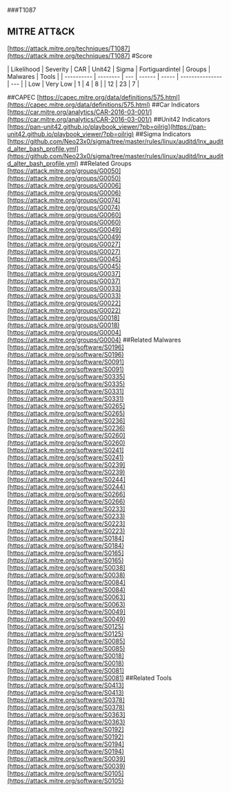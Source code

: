 ###T1087
## MITRE ATT&CK
[https://attack.mitre.org/techniques/T1087](https://attack.mitre.org/techniques/T1087)
#Score

| Likelihood | Severity | CAR | Unit42 | Sigma | Fortiguardintel | Groups | Malwares | Tools |
| ---------- | -------- | --- | ------ | ----- | --------------- | ---  |
| Low | Very Low | 1 | 4 | 8 |   | 12 | 23 | 7 |

##CAPEC
[https://capec.mitre.org/data/definitions/575.html](https://capec.mitre.org/data/definitions/575.html)
[]()
##Car Indicators
[https://car.mitre.org/analytics/CAR-2016-03-001/](https://car.mitre.org/analytics/CAR-2016-03-001/)
##Unit42 Indicators
[https://pan-unit42.github.io/playbook_viewer/?pb=oilrig](https://pan-unit42.github.io/playbook_viewer/?pb=oilrig)
[]()
##Sigma Indicators
[https://github.com/Neo23x0/sigma/tree/master/rules/linux/auditd/lnx_auditd_alter_bash_profile.yml](https://github.com/Neo23x0/sigma/tree/master/rules/linux/auditd/lnx_auditd_alter_bash_profile.yml)
[]()
##Related Groups
[https://attack.mitre.org/groups/G0050](https://attack.mitre.org/groups/G0050)
[https://attack.mitre.org/groups/G0006](https://attack.mitre.org/groups/G0006)
[https://attack.mitre.org/groups/G0074](https://attack.mitre.org/groups/G0074)
[https://attack.mitre.org/groups/G0060](https://attack.mitre.org/groups/G0060)
[https://attack.mitre.org/groups/G0049](https://attack.mitre.org/groups/G0049)
[https://attack.mitre.org/groups/G0027](https://attack.mitre.org/groups/G0027)
[https://attack.mitre.org/groups/G0045](https://attack.mitre.org/groups/G0045)
[https://attack.mitre.org/groups/G0037](https://attack.mitre.org/groups/G0037)
[https://attack.mitre.org/groups/G0033](https://attack.mitre.org/groups/G0033)
[https://attack.mitre.org/groups/G0022](https://attack.mitre.org/groups/G0022)
[https://attack.mitre.org/groups/G0018](https://attack.mitre.org/groups/G0018)
[https://attack.mitre.org/groups/G0004](https://attack.mitre.org/groups/G0004)
[]()
##Related Malwares
[https://attack.mitre.org/software/S0196](https://attack.mitre.org/software/S0196)
[https://attack.mitre.org/software/S0091](https://attack.mitre.org/software/S0091)
[https://attack.mitre.org/software/S0335](https://attack.mitre.org/software/S0335)
[https://attack.mitre.org/software/S0331](https://attack.mitre.org/software/S0331)
[https://attack.mitre.org/software/S0265](https://attack.mitre.org/software/S0265)
[https://attack.mitre.org/software/S0236](https://attack.mitre.org/software/S0236)
[https://attack.mitre.org/software/S0260](https://attack.mitre.org/software/S0260)
[https://attack.mitre.org/software/S0241](https://attack.mitre.org/software/S0241)
[https://attack.mitre.org/software/S0239](https://attack.mitre.org/software/S0239)
[https://attack.mitre.org/software/S0244](https://attack.mitre.org/software/S0244)
[https://attack.mitre.org/software/S0266](https://attack.mitre.org/software/S0266)
[https://attack.mitre.org/software/S0233](https://attack.mitre.org/software/S0233)
[https://attack.mitre.org/software/S0223](https://attack.mitre.org/software/S0223)
[https://attack.mitre.org/software/S0184](https://attack.mitre.org/software/S0184)
[https://attack.mitre.org/software/S0165](https://attack.mitre.org/software/S0165)
[https://attack.mitre.org/software/S0038](https://attack.mitre.org/software/S0038)
[https://attack.mitre.org/software/S0084](https://attack.mitre.org/software/S0084)
[https://attack.mitre.org/software/S0063](https://attack.mitre.org/software/S0063)
[https://attack.mitre.org/software/S0049](https://attack.mitre.org/software/S0049)
[https://attack.mitre.org/software/S0125](https://attack.mitre.org/software/S0125)
[https://attack.mitre.org/software/S0085](https://attack.mitre.org/software/S0085)
[https://attack.mitre.org/software/S0018](https://attack.mitre.org/software/S0018)
[https://attack.mitre.org/software/S0081](https://attack.mitre.org/software/S0081)
[]()
##Related Tools
[https://attack.mitre.org/software/S0413](https://attack.mitre.org/software/S0413)
[https://attack.mitre.org/software/S0378](https://attack.mitre.org/software/S0378)
[https://attack.mitre.org/software/S0363](https://attack.mitre.org/software/S0363)
[https://attack.mitre.org/software/S0192](https://attack.mitre.org/software/S0192)
[https://attack.mitre.org/software/S0194](https://attack.mitre.org/software/S0194)
[https://attack.mitre.org/software/S0039](https://attack.mitre.org/software/S0039)
[https://attack.mitre.org/software/S0105](https://attack.mitre.org/software/S0105)
[]()
